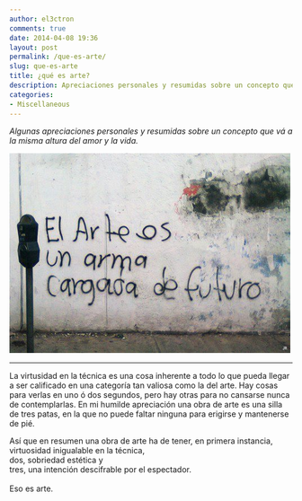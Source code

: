 ```yaml
---
author: el3ctron
comments: true
date: 2014-04-08 19:36
layout: post
permalink: /que-es-arte/
slug: que-es-arte
title: ¿qué es arte?
description: Apreciaciones personales y resumidas sobre un concepto que vá a la misma altura del amor y la vida.
categories:
- Miscellaneous
---
```


*Algunas apreciaciones personales y resumidas sobre un concepto que vá a la misma altura del amor y la vida.*

[![WordPress to Jekyll](/wp-content/uploads/por_tema/arte/198323_437726469619713_168176701_n.jpg)](//el3ctron.github.io/que-es-arte)
<!-- more -->
---
La virtusidad en la técnica es una cosa inherente a todo lo que pueda llegar a ser calificado en una categoría tan valiosa como la del arte. Hay cosas para verlas en uno ó dos segundos, pero hay otras para no cansarse nunca de contemplarlas. En mi humilde apreciación una obra de arte es una silla de tres patas, en la que no puede faltar ninguna para erigirse y mantenerse de pié.

Así que en resumen una obra de arte ha de tener, en primera instancia, <br>
virtuosidad inigualable en la técnica, <br>
dos, sobriedad estética y <br>
tres, una intención descifrable por el espectador. <br>
<br>
Eso es arte.<br>
